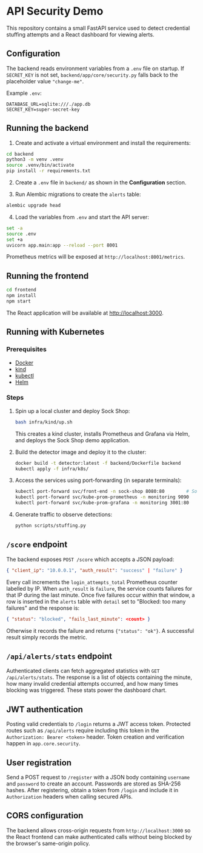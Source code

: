 # API Security Demo

This repository contains a small FastAPI service used to detect credential stuffing attempts and a React dashboard for viewing alerts.

## Configuration

The backend reads environment variables from a `.env` file on startup. If
`SECRET_KEY` is not set, `backend/app/core/security.py` falls back to the
placeholder value `"change-me"`.

Example `.env`:

```env
DATABASE_URL=sqlite:///./app.db
SECRET_KEY=super-secret-key
```

## Running the backend

1. Create and activate a virtual environment and install the requirements:

```bash
cd backend
python3 -m venv .venv
source .venv/bin/activate
pip install -r requirements.txt
```

2. Create a `.env` file in `backend/` as shown in the **Configuration** section.

3. Run Alembic migrations to create the `alerts` table:

```bash
alembic upgrade head
```

4. Load the variables from `.env` and start the API server:

```bash
set -a
source .env
set +a
uvicorn app.main:app --reload --port 8001
```

Prometheus metrics will be exposed at `http://localhost:8001/metrics`.

## Running the frontend

```bash
cd frontend
npm install
npm start
```

The React application will be available at [http://localhost:3000](http://localhost:3000).

## Running with Kubernetes

### Prerequisites

- [Docker](https://docs.docker.com/get-docker/)
- [kind](https://kind.sigs.k8s.io/)
- [kubectl](https://kubernetes.io/docs/tasks/tools/)
- [Helm](https://helm.sh/)

### Steps

1. Spin up a local cluster and deploy Sock Shop:

   ```bash
   bash infra/kind/up.sh
   ```

   This creates a kind cluster, installs Prometheus and Grafana via Helm, and deploys the Sock Shop demo application.

2. Build the detector image and deploy it to the cluster:

   ```bash
   docker build -t detector:latest -f backend/Dockerfile backend
   kubectl apply -f infra/k8s/
   ```

3. Access the services using port-forwarding (in separate terminals):

   ```bash
   kubectl port-forward svc/front-end -n sock-shop 8080:80        # Sock Shop UI
   kubectl port-forward svc/kube-prom-prometheus -n monitoring 9090
   kubectl port-forward svc/kube-prom-grafana -n monitoring 3001:80
   ```

4. Generate traffic to observe detections:

   ```bash
   python scripts/stuffing.py
   ```

## `/score` endpoint

The backend exposes `POST /score` which accepts a JSON payload:

```json
{ "client_ip": "10.0.0.1", "auth_result": "success" | "failure" }
```

Every call increments the `login_attempts_total` Prometheus counter labelled by IP. When `auth_result` is `failure`, the service counts failures for that IP during the last minute. Once five failures occur within that window, a row is inserted in the `alerts` table with `detail` set to "Blocked: too many failures" and the response is:

```json
{ "status": "blocked", "fails_last_minute": <count> }
```

Otherwise it records the failure and returns `{"status": "ok"}`. A successful result simply records the metric.

## `/api/alerts/stats` endpoint

Authenticated clients can fetch aggregated statistics with `GET /api/alerts/stats`.
The response is a list of objects containing the minute, how many invalid
credential attempts occurred, and how many times blocking was triggered.
These stats power the dashboard chart.

## JWT authentication

Posting valid credentials to `/login` returns a JWT access token. Protected routes such as `/api/alerts` require including this token in the `Authorization: Bearer <token>` header. Token creation and verification happen in `app.core.security`.

## User registration

Send a POST request to `/register` with a JSON body containing `username` and `password` to create an account. Passwords are stored as SHA-256 hashes. After registering, obtain a token from `/login` and include it in `Authorization` headers when calling secured APIs.

## CORS configuration

The backend allows cross-origin requests from `http://localhost:3000` so the React frontend can make authenticated calls without being blocked by the browser's same-origin policy.

